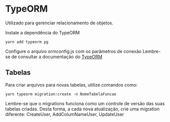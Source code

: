 # TypeORM

Utilizado para gerenciar relacionamento de objetos.

Instale a dependência do TypeORM
```
yarn add typeorm pg
```

Configure o arquivo ormconfig.js com os parâmetros de conexão
Lembre-se de consultar a documentação do [TypeORM](https://typeorm.io/#/)


## Tabelas

Para criar arquivos para novas tabelas, utilize comandos como:
```
yarn typeorm migration:create -n NomeTabelaFuncao
```

Lembre-se que o migrations funciona como um controle de versão das suas tabelas criadas. Desta forma, a cada nova atualização, crie uma migration diferente: CreateUser, AddColumNameUser, UpdateUser




